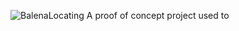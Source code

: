 ![BalenaLocating](https://i.ibb.co/svRSnf7/logo.png)
A proof of concept project used to 
<!--stackedit_data:
eyJoaXN0b3J5IjpbLTQ3ODUxMzcsMTk0OTkwODAyMiwxMzE3ND
cwODEzLDQ4NjIzOTA3NSwtMTUzNjUzMDU4NF19
-->